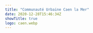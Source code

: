 ```yaml
---
title: "Communauté Urbaine Caen la Mer"
date: 2020-12-28T15:46:34Z
showTitle: true
logo: caen.webp
---
```

